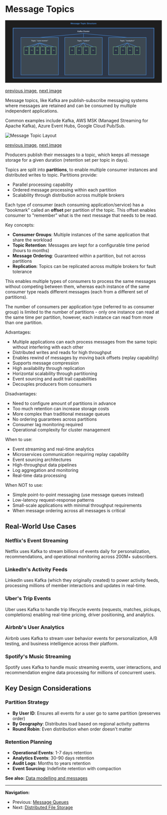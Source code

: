 # Message Topics

<a name="image1"></a>

![Message Topic Structure](./images/message-topic-structure.svg)

[previous image](./message-queues.md#image3), [next image](./message-topics.md#image2)

Message topics, like Kafka are publish-subscribe messaging systems where messages are retained and can be consumed by multiple independent applications.

Common examples include Kafka, AWS MSK (Managed Streaming for Apache Kafka), Azure Event Hubs, Google Cloud Pub/Sub.

<a name="image2"></a>

![Message Topic Layout](./images/message-topic-layout.svg)

[previous image](./message-topics.md#image1), [next image](./distributed-file-storage.md#image1)

Producers publish their messages to a topic, which keeps all message storage for a given duration (retention set per topic in days).

Topics are split into **partitions**, to enable multiple consumer instances and distributed writes to topic. Partitions provide:
- Parallel processing capability
- Ordered message processing within each partition
- Scalability through distribution across multiple brokers

Each type of consumer (each consuming application/service) has a "bookmark" called an **offset** per partition of the topic. This offset enables consumer to "remember" what is the next message that needs to be read.

Key concepts:
- **Consumer Groups**: Multiple instances of the same application that share the workload
- **Topic Retention**: Messages are kept for a configurable time period (hours to months)
- **Message Ordering**: Guaranteed within a partition, but not across partitions
- **Replication**: Topics can be replicated across multiple brokers for fault tolerance

This enables multiple types of consumers to process the same messages without competing between them, whereas each instance of the same consumer type reads different messages (each from a different set of partitions).

The number of consumers per application type (referred to as consumer group) is limited to the number of partitions - only one instance can read at the same time per partition, however, each instance can read from more than one partition.

Advantages:

- Multiple applications can each process messages from the same topic without interfering with each other
- Distributed writes and reads for high throughput
- Enables rewind of messages by moving back offsets (replay capability)
- Supports message compression
- High availability through replication
- Horizontal scalability through partitioning
- Event sourcing and audit trail capabilities
- Decouples producers from consumers

Disadvantages:

- Need to configure amount of partitions in advance
- Too much retention can increase storage costs
- More complex than traditional message queues
- No ordering guarantees across partitions
- Consumer lag monitoring required
- Operational complexity for cluster management

When to use:

- Event streaming and real-time analytics
- Microservices communication requiring replay capability
- Event sourcing architectures
- High-throughput data pipelines
- Log aggregation and monitoring
- Real-time data processing

When NOT to use:

- Simple point-to-point messaging (use message queues instead)
- Low-latency request-response patterns
- Small-scale applications with minimal throughput requirements
- When message ordering across all messages is critical

## Real-World Use Cases

### Netflix's Event Streaming
Netflix uses Kafka to stream billions of events daily for personalization, recommendations, and operational monitoring across 200M+ subscribers.

### LinkedIn's Activity Feeds
LinkedIn uses Kafka (which they originally created) to power activity feeds, processing millions of member interactions and updates in real-time.

### Uber's Trip Events
Uber uses Kafka to handle trip lifecycle events (requests, matches, pickups, completions) enabling real-time pricing, driver positioning, and analytics.

### Airbnb's User Analytics
Airbnb uses Kafka to stream user behavior events for personalization, A/B testing, and business intelligence across their platform.

### Spotify's Music Streaming
Spotify uses Kafka to handle music streaming events, user interactions, and recommendation engine data processing for millions of concurrent users.

## Key Design Considerations

### Partition Strategy
- **By User ID**: Ensures all events for a user go to same partition (preserves order)
- **By Geography**: Distributes load based on regional activity patterns
- **Round Robin**: Even distribution when order doesn't matter

### Retention Planning
- **Operational Events**: 1-7 days retention
- **Analytics Events**: 30-90 days retention  
- **Audit Logs**: Months to years retention
- **Event Sourcing**: Indefinite retention with compaction

**See also:** [Data modelling and messages](./data-modelling-messages.md)

---

**Navigation:**

- Previous: [Message Queues](./message-queues.md)
- Next: [Distributed File Storage](./distributed-file-storage.md)
